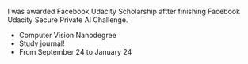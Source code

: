 I was awarded Facebook Udacity Scholarship aftter finishing Facebook Udacity Secure Private AI Challenge. 
- Computer Vision Nanodegree
- Study journal! 
- From September 24 to January 24
